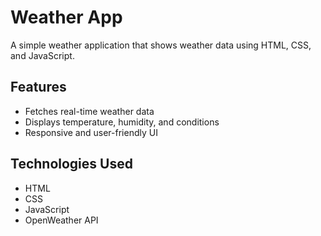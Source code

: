 # Weather App

A simple weather application that shows weather data using HTML, CSS, and JavaScript.

## Features
- Fetches real-time weather data
- Displays temperature, humidity, and conditions
- Responsive and user-friendly UI

## Technologies Used
- HTML
- CSS
- JavaScript
- OpenWeather API
